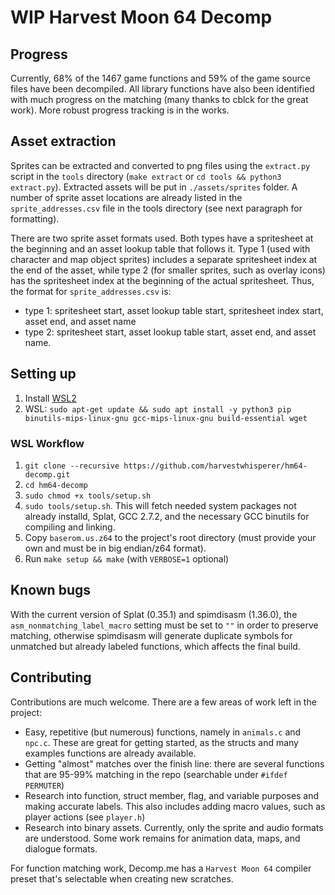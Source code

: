 # WIP Harvest Moon 64 Decomp

## Progress

Currently, 68% of the 1467 game functions and 59% of the game source files have been decompiled. All library functions have also been identified with much progress on the matching (many thanks to cblck for the great work). More robust progress tracking is in the works.

## Asset extraction

Sprites can be extracted and converted to png files using the `extract.py` script in the `tools` directory (`make extract` or `cd tools && python3 extract.py`). Extracted assets will be put in `./assets/sprites` folder. A number of sprite asset locations are already listed in the `sprite_addresses.csv` file in the tools directory (see next paragraph for formatting).

There are two sprite asset formats used. Both types have a spritesheet at the beginning and an asset lookup table that follows it. Type 1 (used with character and map object sprites) includes a separate spritesheet index at the end of the asset, while type 2 (for smaller sprites, such as overlay icons) has the spritesheet index at the beginning of the actual spritesheet. Thus, the format for `sprite_addresses.csv` is: 
- type 1: spritesheet start, asset lookup table start, spritesheet index start, asset end, and asset name
- type 2: spritesheet start, asset lookup table start, asset end, and asset name.

## Setting up
1. Install [WSL2](https://learn.microsoft.com/en-us/windows/wsl/install)
1. WSL: `sudo apt-get update && sudo apt install -y python3 pip binutils-mips-linux-gnu gcc-mips-linux-gnu build-essential wget`

### WSL Workflow
1. `git clone --recursive https://github.com/harvestwhisperer/hm64-decomp.git`
1. `cd hm64-decomp`
1. `sudo chmod +x tools/setup.sh`
1. `sudo tools/setup.sh`. This will fetch needed system packages not already installd, Splat, GCC 2.7.2, and the necessary GCC binutils for compiling and linking.
1. Copy `baserom.us.z64` to the project's root directory (must provide your own and must be in big endian/z64 format).
1. Run `make setup && make` (with `VERBOSE=1` optional)

## Known bugs

With the current version of Splat (0.35.1) and spimdisasm (1.36.0), the `asm_nonmatching_label_macro` setting must be set to `""` in order to preserve matching, otherwise spimdisasm will generate duplicate symbols for unmatched but already labeled functions, which affects the final build.

## Contributing

Contributions are much welcome. There are a few areas of work left in the project:
- Easy, repetitive (but numerous) functions, namely in `animals.c` and `npc.c`. These are great for getting started, as the structs and many examples functions are already available.
- Getting "almost" matches over the finish line: there are several functions that are 95-99% matching in the repo (searchable under `#ifdef PERMUTER`)
- Research into function, struct member, flag, and variable purposes and making accurate labels. This also includes adding macro values, such as player actions (see `player.h`)
- Research into binary assets. Currently, only the sprite and audio formats are understood. Some work remains for animation data, maps, and dialogue formats.

For function matching work, Decomp.me has a `Harvest Moon 64` compiler preset that's selectable when creating new scratches. 